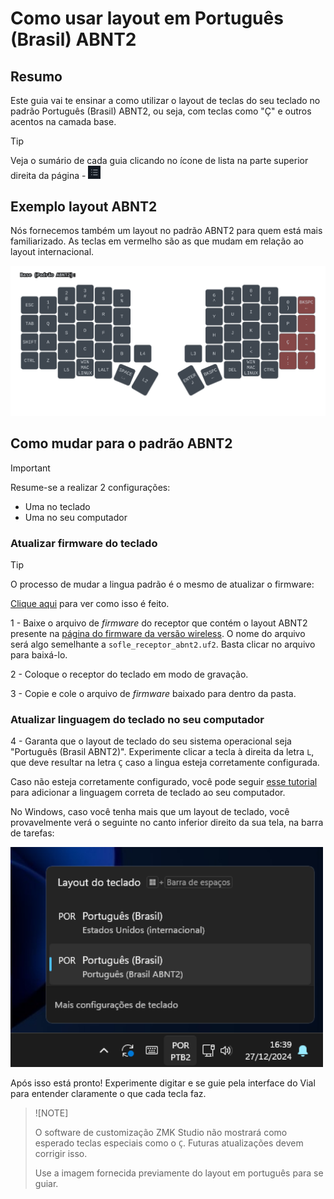 # Como usar layout em Português (Brasil) ABNT2

## Resumo

Este guia vai te ensinar a como utilizar o layout de teclas do seu teclado no padrão Português (Brasil) ABNT2, ou seja, com teclas como "Ç" e outros acentos na camada base.

> [!TIP]
>
> Veja o sumário de cada guia clicando no ícone de lista na parte superior direita da página - <img src="../../imagens/icone-sumario.png" alt="Exemplo Cabos" width="20">

## Exemplo layout ABNT2

Nós fornecemos também um layout no padrão ABNT2 para quem está mais familiarizado. As teclas em vermelho são as que mudam em relação ao layout internacional.

<img src="../../imagens/base_abnt.svg" alt="Exemplo" width="800">

## Como mudar para o padrão ABNT2

> [!IMPORTANT]
>
> Resume-se a realizar 2 configurações:
> - Uma no teclado
> - Uma no seu computador

### Atualizar firmware do teclado

> [!TIP]
>
> O processo de mudar a lingua padrão é o mesmo de atualizar o firmware:
> 
> [Clique aqui](./COMO_ATUALIZAR_FIRMWARE.md) para ver como isso é feito.

1 - Baixe o arquivo de _firmware_ do receptor que contém o layout ABNT2 presente na [página do firmware da versão wireless](https://github.com/TergoTeclados/zmk-config-tergo-sofle/releases/). O nome do arquivo será algo semelhante a `sofle_receptor_abnt2.uf2`. Basta clicar no arquivo para baixá-lo. 

2 - Coloque o receptor do teclado em modo de gravação.

3 - Copie e cole o arquivo de _firmware_ baixado para dentro da pasta.

### Atualizar linguagem do teclado no seu computador

4 - Garanta que o layout de teclado do seu sistema operacional seja "Português (Brasil ABNT2)". Experimente clicar a tecla à direita da letra `L`, que deve resultar na letra `Ç` caso a lingua esteja corretamente configurada.

Caso não esteja corretamente configurado, você pode seguir [esse tutorial](https://tecnoblog.net/responde/como-configurar-o-teclado-de-um-notebook-windows-abnt-e-abnt2/) para adicionar a linguagem correta de teclado ao seu computador.

No Windows, caso você tenha mais que um layout de teclado, você provavelmente verá o seguinte no canto inferior direito da sua tela, na barra de tarefas:

<img src="../../imagens/teclados_no_windows.png" alt="Exemplo" width="500">

Após isso está pronto! Experimente digitar e se guie pela interface do Vial para entender claramente o que cada tecla faz.

> ![NOTE]
>
> O software de customização ZMK Studio não mostrará como esperado teclas especiais como o `Ç`. Futuras atualizações devem corrigir isso.
>
> Use a imagem fornecida previamente do layout em português para se guiar.

